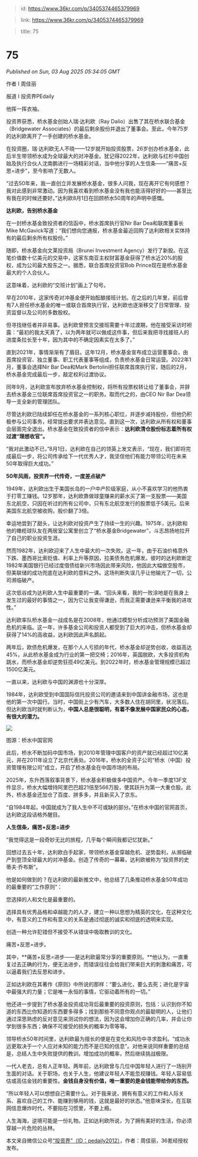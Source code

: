 > id: https://www.36kr.com/p/3405374465379969

> link: https://www.36kr.com/p/3405374465379969

> title: 75

# 75
_Published on Sun, 03 Aug 2025 05:34:05 GMT_

作者 I 周佳丽

报道 I 投资界PEdaily

他挥一挥衣袖。

投资界获悉，桥水基金创始人瑞·达利欧（Ray Dalio）出售了其在桥水联合基金（Bridgewater Associates）的最后剩余股份并退出了董事会。至此，今年75岁的达利欧离开了一手创建的桥水基金。

在投资圈，瑞·达利欧无人不晓——12岁就开始投资股票，26岁创办桥水基金，此后半生带领桥水成为全球最大的对冲基金。犹记得2022年，达利欧与红杉中国创始及执行合伙人沈南鹏进行一场精彩对话，当中他分享的人生信条——“痛苦+反思=进步”，至今影响了无数人。

“过去50年来，我一直创立并发展桥水基金，很多人问我，现在离开它有何感想？我对此感到非常激动。因为我喜欢看到桥水基金没有我也能活得好好的——甚至比有我在的时候还要好。”达利欧8月1日在回顾桥水50周年的声明中感慨。

**达利欧，告别桥水基金**

在一封桥水基金致投资者的信函中，桥水首席执行官Nir Bar Dea和联席董事长Mike McGavick写道：“我们想向您通报，桥水基金最近回购了达利欧相关实体持有的最后剩余所有权股份。”

随即，桥水基金向文莱投资局（Brunei Investment Agency）发行了新股。在这笔价值数十亿美元的交易中，这家东南亚主权财富基金获得了桥水近20%的股权，成为公司最大股东之一。据悉，联合首席投资官Bob Prince现在是桥水基金最大的个人合伙人。

这意味着，达利欧的“交班计划”画上了句号。

早在2010年，这家传奇对冲基金便开始酝酿接班计划。在之后的几年里，前后曾有7人担任桥水基金的唯一或联合首席执行官，达利欧也逐渐移交了日常管理、投资监督以及公司的多数股权。

但寻找继任者并非易事。达利欧曾预言交接班需要十年过渡期，他在接受采访时袒露：“最初的我太天真了，以为两年就可以做成这件事，但后来我把寻找接班人的进度条拉长至十年，因为其中的不确定因素实在太多了。”

直到2021年，事情渐渐有了眉目。这年12月，桥水基金宣布成立运营董事会，由首席投资官、独立董事、职工代表董事等组成，负责桥水基金日常运营。2022年1月，董事会选择Nir Bar Dea和Mark Bertolini担任联席首席执行官，随后的2月，桥水基金完成最后一步，敲定权利过渡协议。

同年9月，达利欧宣布放弃桥水基金控制权，将所有投票权转让给了董事会，并辞去桥水基金三位联席首席投资官之一的职务。取而代之的，由CEO Nir Bar Dea领导一支全新的管理团队。

尽管达利欧已陆续卸任在桥水基金的一系列核心职位，并逐步减持股份，但他仍积极参与公司事务，经常提出要求并表达意见。直到这一次，达利欧从所有权和董事会层面完全退出。桥水基金在致投资者的信中表示：**达利欧清仓股份标志着所有权过渡“理想收官”。**

“我对此激动不已，”8月1日，达利欧在自己的领英上发文表示，“现在，我们即将完成最后一步，将公司传承给下一代优秀人才，我坚信他们有能力带领公司在未来50年取得巨大成功。”

**50年风雨，投资界一代传奇，一度差点破产**

1949年，达利欧出生于美国长岛的一户中产阶级家庭，从小不喜欢学习的他热衷于打零工赚钱。12岁那年，达利欧靠做球童赚来的薪水买了第一支股票——美国东北航空，只因在听过的所有公司中，只有东北航空发行的股票低于5美元。后来美国东北航空被收购，股价翻了3倍。

幸运地尝到了甜头，让达利欧对投资产生了持续一生的兴趣。1975年，达利欧和他的橄榄球队友在两居室公寓里创立了“桥水基金Bridgewater”，斗志昂扬地拉开了自己的职业投资生涯。

然而1982年，达利欧迎来了人生中最大的一次失败。这一年，由于石油价格意外下跌、墨西哥比索贬值、利率上升等原因，拉美债务危机爆发。彼时的达利欧断定1982年美国银行已经过度借债给新兴市场因此带来风险，他因此大幅做空股市，但美联储的成功兜底在达利欧的意料之外。这场判断失误几乎让他输光了一切，公司濒临破产。

这次低谷成为达利欧人生中最重要的一课。“回头来看，我的一败涂地是在我身上发生过的最好的事情之一，因为它让我变得谦逊，而我正需要谦逊来平衡我的进攻性。”

达利欧率队桥水基金一战成名是在2008年，他通过模型分析成功预测了美国金融危机的来临。这一年，许多基金公司和投资人都受到了巨大的冲击，但桥水基金却获得了14%的高收益，达利欧因此声名鹊起。

两年后，欧债危机爆发，在那个人人亏损的年代，桥水基金却逆势创收，收益高达45%，从此桥水基金成为行业的第一把交椅；2016年，英国脱欧，大多投资机构跳水，而桥水基金却逆势狂揽49亿美元。到2022年时，桥水基金管理规模已超过1500亿美元。

一直以来，达利欧与中国的渊源也十分深厚。

1984年，达利欧受到中国国际信托投资公司的邀请来到中国讲金融市场，这也是他的第一次中国行。当时，中国街上少有汽车，大多数人住在胡同里，状况落后。但达利欧当时就判断认为，**中国人总是很聪明，有着不像发展中国家民众的心态，有很大的潜力。**

![](https://img.36krcdn.com/hsossms/20250802/v2_15b4662e2d14486e8b4f5ed11c9eaa08@000000_oswg343430oswg830oswg362_img_000?x-oss-process=image/format,jpg/interlace,1)

图源：桥水中国官网

此后，桥水不断加码中国市场，到2010年管理中国客户的资产就已经超过10亿美元，并在2011年设立了北京代表处。2016年，桥水的全资子公司“桥水（中国）投资管理有限公司”成立，开启了桥水基金在中国市场的布局。

2025年，东升西落叙事背景下，桥水基金积极做多中国资产。今年一季度13F文件显示，桥水大幅增持阿里巴巴超21倍至566万股，使其跃升为第一大重仓股。此外，桥水基金还加仓了百度、拼多多，并且新买入了京东。

“自1984年起，中国就成为了我人生中不可或缺的部分。”在桥水中国的官网首页，达利欧这段话格外醒目。

**人生信条，痛苦+反思=进步**

“我觉得这是一段奇妙无比的旅程，几乎每个瞬间我都记忆犹新。”

回想过去五十年，达利欧白手起家，带领桥水基金穿越危机、逆势盈利，从濒临破产到登顶全球最大的对冲基金。创造了传奇的一幕幕，达利欧被称为“投资界的史蒂夫·乔布斯”。

他是如何做到的？在达利欧的最新推文中，他总结了几条推动桥水基金50年成功的最重要的“工作原则”：

您选择的人和文化是最重要的。

选择具有优秀品格和卓越能力的人才，建立一种以思想为精英的文化，在这种文化中，有意义的工作和有意义的关系是通过彻底的诚实和彻底的透明来实现。

创造一种允许犯错但不接受不从错误中吸取教训的文化。

痛苦+反思=进步。

其中，**痛苦+反思=进步——是达利欧最常分享的重要原则。**他认为，一直重复过去正确的行为，便无法进步，而错误往往会给我们带来巨大的刺激和痛苦，可以逼着我们去反思和进步。

正如达利欧在其著作《原则》中所说的那样：“要么进化，要么去死；进化是宇宙中最强大的力量；它是唯一永恒的事情，它驱动着所有的一切。”

他还进一步提到了桥水基金投资成功背后最重要的投资原则，包括：认识到你不知道的东西比你知道的东西要多得多；找到那些不同意你观点的最聪明的人，让他们通过深思熟虑的反对意见来测试你的想法，因为这会增加你正确的几率，并会让你学到很多东西；确保不可接受的损失的概率为零等等。

领导桥水50年时间里，达利欧最为擅长的便是在变化和风险中寻求盈利。“成功永远更取决于一个人应对未知的能力而不是已知的信息”。对他来说同样重要的总结是，总结人生中失败提供的教训，增加成功的概率，然后继续挑战极限。

一代人老去，总有人正年轻。两年前，达利欧曾与几位中国年轻人进行了一场别开生面的对话。关于职场，也关于人生，他建议年轻人不能忽视赚钱。年轻人容易低估或高估金钱的重要性。**金钱自身没有价值，唯一重要的是金钱能带给你的东西。**

“所以年轻人可以想想自己需要什么。对于我来说，拥有有意义的工作和人际关系、喜欢自己的工作、能赚到够用的钱，这就是最好的状态。”他意味深长，在互联网信息爆炸时代，不要陷在习惯里，不要上瘾。

人生海海，逆境可能是一份礼物。正如达利欧所说，为了拥有美好的生活，你必须穿越一片危险的丛林。

本文来自微信公众号[“投资界”（ID：pedaily2012）](https://mp.weixin.qq.com/s?__biz=MzI5ODk1NjY1MA==&mid=2247692111&idx=1&sn=ede62b3538bf646809909c9c684bc864&chksm=edbfbad6b592a403d9586560ee16b1010aa88ac24a54ce2b2f75caa2f1ff0087abcb81487a8e&scene=0&xtrack=1#rd)，作者：周佳丽，36氪经授权发布。
